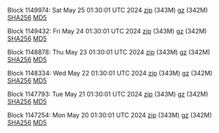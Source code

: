 Block 1149974: Sat May 25 01:30:01 UTC 2024 [zip](https://files.01coin.io/mainnet/2024-05-25/bootstrap.dat.zip) (343M) [gz](https://files.01coin.io/mainnet/2024-05-25/bootstrap.dat.tar.gz) (342M) [SHA256](https://files.01coin.io/mainnet/2024-05-25/sha256.txt) [MD5](https://files.01coin.io/mainnet/2024-05-25/md5.txt)

Block 1149432: Fri May 24 01:30:01 UTC 2024 [zip](https://files.01coin.io/mainnet/2024-05-24/bootstrap.dat.zip) (343M) [gz](https://files.01coin.io/mainnet/2024-05-24/bootstrap.dat.tar.gz) (342M) [SHA256](https://files.01coin.io/mainnet/2024-05-24/sha256.txt) [MD5](https://files.01coin.io/mainnet/2024-05-24/md5.txt)

Block 1148878: Thu May 23 01:30:01 UTC 2024 [zip](https://files.01coin.io/mainnet/2024-05-23/bootstrap.dat.zip) (343M) [gz](https://files.01coin.io/mainnet/2024-05-23/bootstrap.dat.tar.gz) (342M) [SHA256](https://files.01coin.io/mainnet/2024-05-23/sha256.txt) [MD5](https://files.01coin.io/mainnet/2024-05-23/md5.txt)

Block 1148334: Wed May 22 01:30:01 UTC 2024 [zip](https://files.01coin.io/mainnet/2024-05-22/bootstrap.dat.zip) (343M) [gz](https://files.01coin.io/mainnet/2024-05-22/bootstrap.dat.tar.gz) (342M) [SHA256](https://files.01coin.io/mainnet/2024-05-22/sha256.txt) [MD5](https://files.01coin.io/mainnet/2024-05-22/md5.txt)

Block 1147793: Tue May 21 01:30:01 UTC 2024 [zip](https://files.01coin.io/mainnet/2024-05-21/bootstrap.dat.zip) (343M) [gz](https://files.01coin.io/mainnet/2024-05-21/bootstrap.dat.tar.gz) (342M) [SHA256](https://files.01coin.io/mainnet/2024-05-21/sha256.txt) [MD5](https://files.01coin.io/mainnet/2024-05-21/md5.txt)

Block 1147254: Mon May 20 01:30:01 UTC 2024 [zip](https://files.01coin.io/mainnet/2024-05-20/bootstrap.dat.zip) (343M) [gz](https://files.01coin.io/mainnet/2024-05-20/bootstrap.dat.tar.gz) (342M) [SHA256](https://files.01coin.io/mainnet/2024-05-20/sha256.txt) [MD5](https://files.01coin.io/mainnet/2024-05-20/md5.txt)
